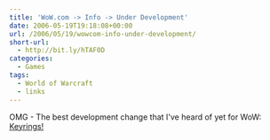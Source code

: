 ```yaml
---
title: 'WoW.com -> Info -> Under Development'
date: 2006-05-19T19:18:08+00:00
url: /2006/05/19/wowcom-info-under-development/
short-url:
  - http://bit.ly/hTAF0D
categories:
  - Games
tags:
  - World of Warcraft
  - links
---
```

OMG - The best development change that I've heard of yet for WoW: <a href="http://www.worldofwarcraft.com/info/underdev/">Keyrings!</a>